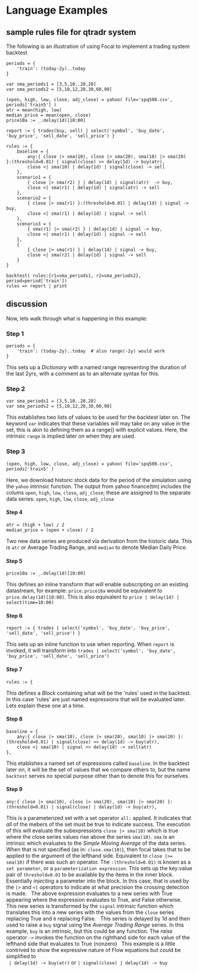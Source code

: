# Language Examples

## sample rules file for qtradr system
The following is an illustration of using Focal to implement a trading system backtest

```
periods = {
    'train': (today-2y)..today
}

var sma_periods1 = [3,5,10..20,28]
var sma_periods2 = [5,10,12,20,30,60,90]

(open, high, low, close, adj_close) = yahoo( file='spq500.csv', periods['train5'] )
atr = mean(high, low)
median_price = mean(open, close)
price10a := _.delay(1d)[10:00]

report := { trades(buy, sell) | select('symbol', 'buy_date', 'buy_price', 'sell_date', 'sell_price') }

rules := {
    baseline = {
        any:{ close |> sma(10), close |> sma(20), sma(10) |> sma(20) }:(threshold=0.01) | signal(close) >> delay(1d) -> buy(atr),
        close <| sma(10) | delay(1d) | signal(close) -> sell
    },
    scenario1 = {
        { close |> sma(r2) } | delay(1d) | signal(atr)  -> buy,
        close <| sma(r1) | delay(1d) | signal(atr) -> sell
    },
    scenario2 = {
        { close |> sma(r1) }:(threshold=0.01) | delay(1d) | signal -> buy,
        close <| sma(r1) | delay(1d) | signal -> sell
    },
    scenario3 = {
        { sma(r1) |> sma(r2) } | delay(1d) | signal -> buy,
        close <| sma(r1) | delay(1d) | signal -> sell
    },
    {
        { close |> sma(r1) } | delay(1d) | signal -> buy,
        close <| sma(r2) | delay(1d) | signal -> sell
    }
}

backtest( rules:{r1=sma_periods1, r2=sma_periods2}, period=period['train'])
rules => report | print

```

## discussion
Now, lets walk through what is happening in this example:

### Step 1
```
periods = {
    'train': (today-2y)..today  # also range(-2y) would work
}
```
This sets up a _Dictionary_ with a named range representing the duration of the last 2yrs, with a comment as to an alternate syntax for this.

### Step 2
```
var sma_periods1 = [3,5,10..20,28]
var sma_periods2 = [5,10,12,20,30,60,90]
```
This establishes two lists of values to be used for the backtest later on.  The keyword `var` indicates that these variables will may take on any value in the set, this is akin to defining them as a range() with explicit values.  Here, the intrinsic `range` is implied later on when they are used.

### Step 3
```
(open, high, low, close, adj_close) = yahoo( file='spq500.csv', periods['train5' )
```
Here, we download historic stock data for the period of the simulation using the `yahoo` intrinsic function.  The output from yahoo finance(tm) includes the colums `open`, `high`, `low`, `close`, `adj_close`; these are assigned to the separate data series: `open`, `high`, `low`, `close`, `adj_close`

#### Step 4
```
atr = (high + low) / 2
median_price = (open + close) / 2
```
Two new data series are produced via derivation from the historic data.  This is `atr` or Average Trading Range, and `median` to denote Median Daily Price.

#### Step 5
```
price10a := _.delay(1d)[10:00]
```
This defines an inline transform that will enable subscripting on an existing datastream, for example: `price.price10a` would be equivalent to `price.delay(1d)[10:00]`.  This is also equivalent to `price | delay(1d) | select(time=10:00)`

#### Step 6
```
report := { trades | select('symbol', 'buy_date', 'buy_price', 'sell_date', 'sell_price') }
```
This sets up an inline function to use when reporting.  When `report` is invoked, it will transform into `trades | select('symbol', 'buy_date', 'buy_price', 'sell_date', 'sell_price')`

#### Step 7
```
rules := {
```

This defines a _Block_ containing what will be the 'rules' used in the backtest.  In this case 'rules' are just named expressions that will be evaluated later.  Lets explain these one at a time.

#### Step 8
```
baseline = {
    any:{ close |> sma(10), close |> sma(20), sma(10) |> sma(20) }:(threshold=0.01) | signal(close) >> delay(1d) -> buy(atr),
    close <| sma(10) | signal >> delay(1d) -> sell(atr)
},
```
This etablishes a named set of expressions called `baseline`.  In the backtest later on, it will be the set of values that we compare others to, but the name `backtest` serves no special purpose other than to denote this for ourselves.

#### Step 9
```
any:{ close |> sma(10), close |> sma(20), sma(10) |> sma(20) }:(threshold=0.01) | signal(close) | delay(1d) -> buy(atr),
```
This is a parameterized set with a set operator `all:` applied.  It indicates that _all_ of the mebers of the set must be true to indicate success.  The execution of this will evaluate the subexpressions `close |> sma(10)` which is true where the close series values rise above the series `sma(10)`.  `sma` is an intrinsic which evaluates to the _Simple Moving Average_ of the data series.  When that is not specified (as in: `close.sma(10)`), then focal takes that to be applied to the argument of the lefthand side.  Equivalent to `close |>= sma(10)` if there was such an operator.  The `:(threshold=0.01)` is known as a `set parameter`, or a `parameterization expression`.  This sets up the key:value pair of `threshold=0.01` to be available by the items in the inner block.  Essentially _injecting_ a parameter into the block.  In this case, that is used by the `|>` and `<|` operators to indicate at what precision the crossing detection is made.
&nbsp;
The above expression evaluates to a new series with True appearing where the expression evaluates to True, and False otherwise.  This new series is transformed by the `signal` intrinsic function which translates this into a new series with the values from the `close` series replacing True and `0` replacing False.
&nbsp;
This series is delayed by 1d and then used to raise a `buy` signal using the _Average Trading Range_ series.  In this example, `buy` is an intrinsic, but this could be any function.  The _raise_ operator `->` invokes the function on the righthand side for each value of the lefthand side that evaluates to True (nonzero)
&nbsp;
This example is a little contrived to show the expressive nature of Flow equations but could be simplified to</br>
` | delay(1d) -> buy(atr)` or `| signal(close) | delay(1d) -> buy`


